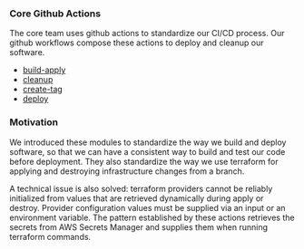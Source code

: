 ### Core Github Actions

The core team uses github actions to standardize our CI/CD process. Our github workflows compose these actions to deploy and cleanup our software.

* [build-apply](build-apply)
* [cleanup](cleanup)
* [create-tag](create-tag)
* [deploy](deploy)

### Motivation

We introduced these modules to standardize the way we build and deploy software, so that we can have a consistent way to build and test our code before deployment. They also standardize the way we use terraform for applying and destroying infrastructure changes from a branch.

A technical issue is also solved: terraform providers cannot be reliably initialized from values that are retrieved dynamically during apply or destroy. Provider configuration values must be supplied via an input or an environment variable. The pattern established by these actions retrieves the secrets from AWS Secrets Manager and supplies them when running terraform commands.
